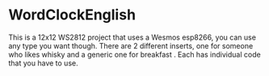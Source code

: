 # WordClockEnglish

This is a 12x12 WS2812 project that uses a Wesmos esp8266, you can use any type you want though. 
There are 2 different inserts, one for someone who likes whisky and a generic one for breakfast . Each has individual code that you have to use. 
